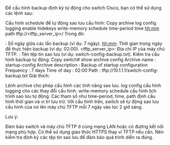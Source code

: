 Để cấu hình backup định kỳ tự động cho switch Cisco, bạn có thể sử dụng các lệnh sau:

Cấu hình schedule để tự động sao lưu cấu hình:
Copy
archive
 log config
  logging enable
  hidekeys
 write-memory schedule
  time-period <days> 
  time <hh:mm>
  path tftp://<tftp_server_ip>/<filename>
Trong đó:

<days>: Số ngày giữa các lần backup (ví dụ: 7 ngày).
<hh:mm>: Thời gian trong ngày để thực hiện backup (ví dụ: 02:00).
<tftp_server_ip>: Địa chỉ IP của máy chủ TFTP.
<filename>: Tên tệp tin sao lưu (ví dụ: switch-config-backup.txt).
Kiểm tra cấu hình backup tự động:
Copy
switch# show archive config 
Archive name            : startup-config
Archive description     : Backup of startup configuration
Frequency               : 7 days
Time of day             : 02:00
Path                    : tftp://10.1.1.1/switch-config-backup.txt
Giải thích:

Lệnh archive cho phép cấu hình các tính năng sao lưu.
log config cấu hình logging cho các thay đổi cấu hình.
write-memory schedule cấu hình lịch trình sao lưu tự động.
Các tham số như time-period, time, path định cấu hình thời gian và vị trí lưu trữ.
Với cấu hình trên, switch sẽ tự động sao lưu cấu hình của nó lên máy chủ TFTP mỗi 7 ngày vào lúc 2 giờ sáng.

Lưu ý:

Đảm bảo switch và máy chủ TFTP ở cùng mạng LAN hoặc có đường kết nối mạng phù hợp.
Có thể sử dụng giao thức HTTPS thay vì TFTP nếu cần.
Nên kiểm tra định kỳ các tệp tin sao lưu để đảm bảo quá trình diễn ra đúng.